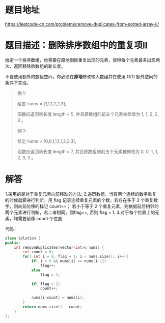 # 题目地址
https://leetcode-cn.com/problems/remove-duplicates-from-sorted-array-ii/

# 题目描述：删除排序数组中的重复项II

给定一个排序数组，你需要在原地删除重复出现的元素，使得每个元素最多出现两次，返回移除后数组的新长度。

不要使用额外的数组空间，你必须在**原地**修改输入数组并在使用 O(1) 额外空间的条件下完成。

>例 1:
>
>给定 nums = [1,1,1,2,2,3],
>
>函数应返回新长度 length = 5, 并且原数组的前五个元素被修改为 1, 1, 2, 2, 3 。
>
>例 2:
>
>给定 nums = [0,0,1,1,1,1,2,3,3],
>
>函数应返回新长度 length = 7, 并且原数组的前五个元素被修改为 0, 0, 1, 1, 2, 3, 3 。


# 解答

1.采用的是对于重复元素向前移动的方法;
2.遍历数组，当有两个连续的数字重复的时候就要进行判断，用 flag 记录连续重复元素的个数，若存在多于 2 个重复数字，则向前位移的标记 count++； 若小于等于 2 个重复元素，则依据前后相邻的两个元素进行判断，若二者相同，则flag++, 否则 flag = 1.
3.对于每个位置上的元素，均需要前移 count 个位置


代码：
```cpp
class Solution {
public:
    int removeDuplicates(vector<int>& nums) {
        int count = 0;
        for( int i = 0, flag = 1; i < nums.size(); i++){
            if( i > 0 && nums[i] == nums[i-1])
                flag++;
            else
                flag = 1;
                
            if( flag > 2)
                count++;
            
            nums[i-count] = nums[i];
        }
        return nums.size() - count;
    }
};
```
